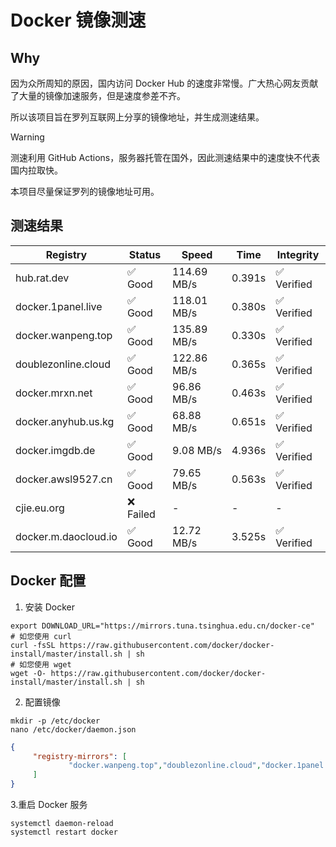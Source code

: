 # Docker 镜像测速

## Why

因为众所周知的原因，国内访问 Docker Hub 的速度非常慢。广大热心网友贡献了大量的镜像加速服务，但是速度参差不齐。


所以该项目旨在罗列互联网上分享的镜像地址，并生成测速结果。

> [!WARNING]
> 测速利用 GitHub Actions，服务器托管在国外，因此测速结果中的速度快不代表国内拉取快。
>

本项目尽量保证罗列的镜像地址可用。

## 测速结果

| Registry | Status | Speed | Time | Integrity |
|----------|--------|-------|------|-----------|
| hub.rat.dev | ✅ Good | 114.69 MB/s | 0.391s | ✅ Verified |
| docker.1panel.live | ✅ Good | 118.01 MB/s | 0.380s | ✅ Verified |
| docker.wanpeng.top | ✅ Good | 135.89 MB/s | 0.330s | ✅ Verified |
| doublezonline.cloud | ✅ Good | 122.86 MB/s | 0.365s | ✅ Verified |
| docker.mrxn.net | ✅ Good | 96.86 MB/s | 0.463s | ✅ Verified |
| docker.anyhub.us.kg | ✅ Good | 68.88 MB/s | 0.651s | ✅ Verified |
| docker.imgdb.de | ✅ Good | 9.08 MB/s | 4.936s | ✅ Verified |
| docker.awsl9527.cn | ✅ Good | 79.65 MB/s | 0.563s | ✅ Verified |
| cjie.eu.org | ❌ Failed | - | - | - |
| docker.m.daocloud.io | ✅ Good | 12.72 MB/s | 3.525s | ✅ Verified |

## Docker 配置

1. 安装 Docker
```shell
export DOWNLOAD_URL="https://mirrors.tuna.tsinghua.edu.cn/docker-ce"
# 如您使用 curl
curl -fsSL https://raw.githubusercontent.com/docker/docker-install/master/install.sh | sh
# 如您使用 wget
wget -O- https://raw.githubusercontent.com/docker/docker-install/master/install.sh | sh
```

2. 配置镜像

```shell
mkdir -p /etc/docker
nano /etc/docker/daemon.json
```

```json
{
     "registry-mirrors": [
             "docker.wanpeng.top","doublezonline.cloud","docker.1panel.live"
     ]
}
```

 3.重启 Docker 服务
```shell
systemctl daemon-reload
systemctl restart docker
```
